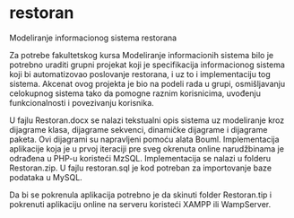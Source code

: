 # restoran
Modeliranje informacionog sistema restorana

Za potrebe fakultetskog kursa Modeliranje informacionih sistema bilo je potrebno uraditi grupni projekat koji je specifikacija informacionog sistema koji bi automatizovao poslovanje restorana, i uz to i implementaciju tog sistema.
Akcenat ovog projekta je bio na podeli rada u grupi, osmišljavanju celokupnog sistema tako da pomogne raznim korisnicima, uvođenju funkcionalnosti i povezivanju korisnika.

U fajlu Restoran.docx se nalazi tekstualni opis sistema uz modeliranje kroz dijagrame klasa, dijagrame sekvenci, dinamičke dijagrame i dijagrame paketa. Ovi dijagrami su napravljeni pomoću alata Bouml. Implementacija aplikacije koja je u prvoj iteraciji pre sveg okrenuta online narudžbinama je odrađena u PHP-u koristeći MzSQL.
Implementacija se nalazi u folderu Restoran.zip.
U fajlu restoran.sql je kod potreban za importovanje baze podataka u MySQL.

Da bi se pokrenula aplikacija potrebno je da skinuti folder Restoran.tip i pokrenuti aplikaciju online na serveru koristeći XAMPP ili WampServer.
